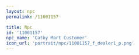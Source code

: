 ```yaml
---
layout: npc
permalink: /11001157

title: Npc
id: '11001157'
npc_name: 'Cathy Mart Customer'
icon_url: 'portrait/npc/11001157_f_dealer1_p.png'
---
```

